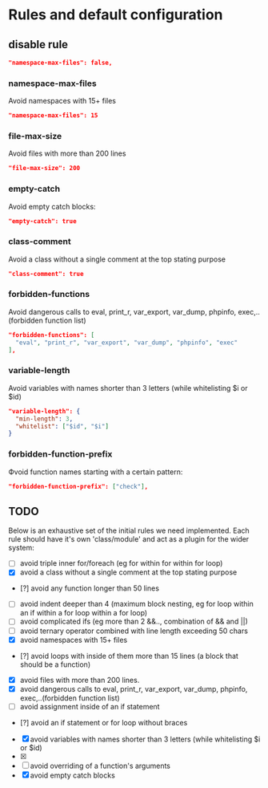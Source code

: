 # Rules and default configuration

## disable rule

```JSON
"namespace-max-files": false,
```

### namespace-max-files

Avoid namespaces with 15+ files

```JSON
"namespace-max-files": 15
```

### file-max-size

Avoid files with more than 200 lines

```JSON
"file-max-size": 200
```

### empty-catch

Avoid empty catch blocks:

```JSON
"empty-catch": true
```

### class-comment

Avoid a class without a single comment at the top stating purpose

```JSON
"class-comment": true
```

### forbidden-functions

Avoid dangerous calls to eval, print_r, var_export, var_dump, phpinfo, exec,..(forbidden function list)

```JSON
"forbidden-functions": [
  "eval", "print_r", "var_export", "var_dump", "phpinfo", "exec"
],
```

### variable-length

Avoid variables with names shorter than 3 letters (while whitelisting $i or $id)

```JSON
"variable-length": {
  "min-length": 3,
  "whitelist": ["$id", "$i"]
}
```

### forbidden-function-prefix

Фvoid function names starting with a certain pattern:

```JSON
"forbidden-function-prefix": ["check"],
```

## TODO

Below is an exhaustive set of the initial rules we need implemented. Each rule should have it's own 'class/module' and act as a plugin for the wider system:

- [ ] avoid triple inner for/foreach (eg for within for within for loop)
- [x] avoid a class without a single comment at the top stating purpose
- [?] avoid any function longer than 50 lines
- [ ] avoid indent deeper than 4 (maximum block nesting, eg for loop within an if within a for loop within a for loop)
- [ ] avoid complicated ifs (eg more than 2 &&.., combination of && and ||)
- [ ] avoid ternary operator combined with line length exceeding 50 chars
- [x] avoid namespaces with 15+ files
- [?] avoid loops with inside of them more than 15 lines (a block that should be a function)
- [x] avoid files with more than 200 lines.
- [x] avoid dangerous calls to eval, print_r, var_export, var_dump, phpinfo, exec,..(forbidden function list)
- [ ] avoid assignment inside of an if statement
- [?] avoid an if statement or for loop without braces
- [x] avoid variables with names shorter than 3 letters (while whitelisting $i or $id)
- [x]
- [ ] avoid overriding of a function's arguments
- [x] avoid empty catch blocks
